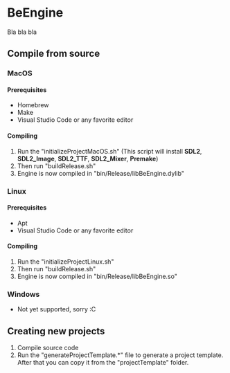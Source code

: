 # BeEngine

Bla bla bla

## Compile from source
### MacOS
#### Prerequisites
- Homebrew
- Make
- Visual Studio Code or any favorite editor

#### Compiling
1. Run the "initializeProjectMacOS.sh" (This script will install **SDL2**, **SDL2_Image**, **SDL2_TTF**, **SDL2_Mixer**, **Premake**)
2. Then run "buildRelease.sh"
3. Engine is now compiled in "bin/Release/libBeEngine.dylib"

### Linux
#### Prerequisites
- Apt
- Visual Studio Code or any favorite editor

#### Compiling
1. Run the "initializeProjectLinux.sh"
2. Then run "buildRelease.sh"
3. Engine is now compiled in "bin/Release/libBeEngine.so"

### Windows
- Not yet supported, sorry :C

## Creating new projects
1. Compile source code
2. Run the "generateProjectTemplate.*" file to generate a project template. After that you can copy it from the "projectTemplate" folder.
